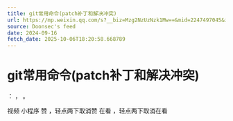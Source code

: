 ```yaml
---
title: git常用命令(patch补丁和解决冲突)
url: https://mp.weixin.qq.com/s?__biz=Mzg2NzUzNzk1Mw==&mid=2247497045&idx=2&sn=7d54292bc02764b88e915a43f0d29b5b
source: Doonsec's feed
date: 2024-09-16
fetch_date: 2025-10-06T18:20:58.668789
---
```


# git常用命令(patch补丁和解决冲突)

：
，
。

视频
小程序
赞
，轻点两下取消赞
在看
，轻点两下取消在看